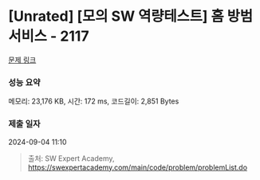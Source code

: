 # [Unrated] [모의 SW 역량테스트] 홈 방범 서비스 - 2117 

[문제 링크](https://swexpertacademy.com/main/code/problem/problemDetail.do?contestProbId=AV5V61LqAf8DFAWu) 

### 성능 요약

메모리: 23,176 KB, 시간: 172 ms, 코드길이: 2,851 Bytes

### 제출 일자

2024-09-04 11:10



> 출처: SW Expert Academy, https://swexpertacademy.com/main/code/problem/problemList.do